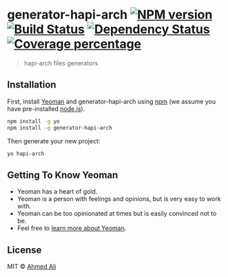 # generator-hapi-arch [![NPM version][npm-image]][npm-url] [![Build Status][travis-image]][travis-url] [![Dependency Status][daviddm-image]][daviddm-url] [![Coverage percentage][coveralls-image]][coveralls-url]
> hapi-arch files generators

## Installation

First, install [Yeoman](http://yeoman.io) and generator-hapi-arch using [npm](https://www.npmjs.com/) (we assume you have pre-installed [node.js](https://nodejs.org/)).

```bash
npm install -g yo
npm install -g generator-hapi-arch
```

Then generate your new project:

```bash
yo hapi-arch
```

## Getting To Know Yeoman

 * Yeoman has a heart of gold.
 * Yeoman is a person with feelings and opinions, but is very easy to work with.
 * Yeoman can be too opinionated at times but is easily convinced not to be.
 * Feel free to [learn more about Yeoman](http://yeoman.io/).

## License

MIT © [Ahmed Ali](ahmedali.me)


[npm-image]: https://badge.fury.io/js/generator-hapi-arch.svg
[npm-url]: https://npmjs.org/package/generator-hapi-arch
[travis-image]: https://travis-ci.org/AhmedAli7O1/generator-hapi-arch.svg?branch=master
[travis-url]: https://travis-ci.org/AhmedAli7O1/generator-hapi-arch
[daviddm-image]: https://david-dm.org/AhmedAli7O1/generator-hapi-arch.svg?theme=shields.io
[daviddm-url]: https://david-dm.org/AhmedAli7O1/generator-hapi-arch
[coveralls-image]: https://coveralls.io/repos/AhmedAli7O1/generator-hapi-arch/badge.svg
[coveralls-url]: https://coveralls.io/r/AhmedAli7O1/generator-hapi-arch
